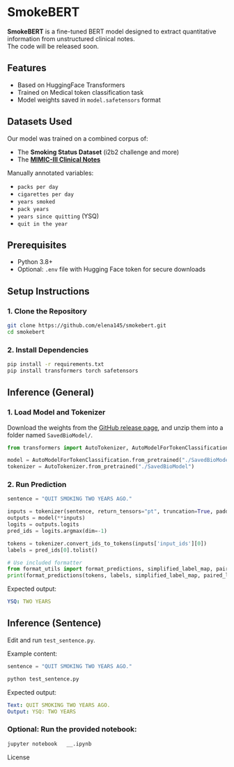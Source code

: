 # SmokeBERT
**SmokeBERT** is a fine-tuned BERT model designed to extract quantitative information from unstructured clinical notes. \
The code will be released soon.

## Features
- Based on HuggingFace Transformers
- Trained on Medical token classification task
- Model weights saved in `model.safetensors` format

## Datasets Used

Our model was trained on a combined corpus of:
- The **Smoking Status Dataset**  (i2b2 challenge and more)
- The [**MIMIC-III Clinical Notes** ](https://physionet.org/content/mimiciii/1.4/)

Manually annotated variables:
- `packs per day`
- `cigarettes per day`
- `years smoked`
- `pack years`
- `years since quitting` (YSQ)
- `quit in the year`


## Prerequisites

- Python 3.8+
- Optional: `.env` file with Hugging Face token for secure downloads


## Setup Instructions

### 1. Clone the Repository

```bash
git clone https://github.com/elena145/smokebert.git
cd smokebert
```

### 2. Install Dependencies

```bash
pip install -r requirements.txt
pip install transformers torch safetensors
```

## Inference (General)

### 1. Load Model and Tokenizer 

Download the weights from the [GitHub release page](https://github.com/Elena145/SmokeBERT/releases), and unzip them into a folder named `SavedBioModel/`.

```python
from transformers import AutoTokenizer, AutoModelForTokenClassification

model = AutoModelForTokenClassification.from_pretrained("./SavedBioModel")
tokenizer = AutoTokenizer.from_pretrained("./SavedBioModel")
```

### 2. Run Prediction
```python
sentence = "QUIT SMOKING TWO YEARS AGO."

inputs = tokenizer(sentence, return_tensors="pt", truncation=True, padding=True)
outputs = model(**inputs)
logits = outputs.logits
pred_ids = logits.argmax(dim=-1)

tokens = tokenizer.convert_ids_to_tokens(inputs['input_ids'][0])
labels = pred_ids[0].tolist()

# Use included formatter
from format_utils import format_predictions, simplified_label_map, paired_labels
print(format_predictions(tokens, labels, simplified_label_map, paired_labels))
```

Expected output: 
```yaml
YSQ: TWO YEARS
```

## Inference (Sentence)
Edit and run `test_sentence.py`.

Example content:

```python
sentence = "QUIT SMOKING TWO YEARS AGO."
```

```bash
python test_sentence.py
```

Expected output: 
```yaml
Text: QUIT SMOKING TWO YEARS AGO.
Output: YSQ: TWO YEARS
```

### Optional: Run the provided notebook:
```bash
jupyter notebook   __.ipynb
```


License
